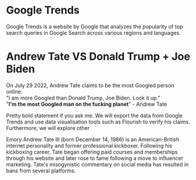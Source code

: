 # Google Trends
Google Trends is a website by Google that analyzes the popularity of top search queries in Google Search across various regions and languages.

# Andrew Tate VS Donald Trump + Joe Biden

On July 29 2022, Andrew Tate claims to be the most Googled person online: <br />
"I am more Googled than Donald Trump, Joe Biden. Look it up." <br />
"**I'm the most Googled man on the fucking planet**" - Andrew Tate

Pretty bold statement if you ask me. We will export the data from Google Trends and use data visualisation tools such as Flourish to verify his claims. Furthermore, we will explore other

Emory Andrew Tate III (born December 14, 1986) is an American-British internet personality and former professional kickboxer. Following his kickboxing career, Tate began offering paid courses and memberships through his website and later rose to fame following a move to influencer marketing. Tate's misogynistic commentary on social media has resulted in bans from several platforms.
